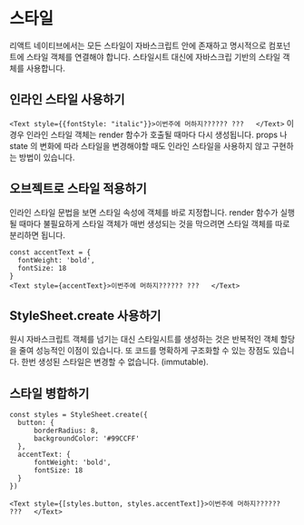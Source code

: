 # 스타일

리액트 네이티브에서는 모든 스타일이 자바스크립트 안에 존재하고 명시적으로 컴포넌트에 스타일 객체를 연결해야 합니다. 스타일시트 대신에 자바스크립 기반의 스타일 객체를 사용합니다. 

## 인라인 스타일 사용하기
``
<Text style={{fontStyle: "italic"}}>이번주에 머하지?????? ???   </Text>
``
이 경우 인라인 스타일 객체는 render 함수가 호출될 때마다 다시 생성됩니다. props 나 state 의 변화에 따라 스타일을 변경해야할 때도 인라인 스타일을 사용하지 않고 구현하는 방법이 있습니다. 

## 오브젝트로 스타일 적용하기
인라인 스타일 문법을 보면 스타일 속성에 객체를 바로 지정합니다. render 함수가 실행될 때마다 불필요하게 스타일 객체가 매번 생성되는 것을 막으려면 스타일 객체를 따로 분리하면 됩니다. 
```
const accentText = {  
  fontWeight: 'bold',  
  fontSize: 18  
}
<Text style={accentText}>이번주에 머하지?????? ???   </Text>
```

## StyleSheet.create 사용하기
원시 자바스크립트 객체를 넘기는 대신 스타일시트를 생성하는 것은 반복적인 객체 할당을 줄여 성능적인 이점이 있습니다. 또 코드를 명확하게 구조화할 수 있는 장점도 있습니다. 한번 생성된 스타일은 변경할 수 없습니다. (immutable). 

## 스타일 병합하기
```
const styles = StyleSheet.create({  
  button: {  
      borderRadius: 8,  
      backgroundColor: '#99CCFF'  
  },  
  accentText: {  
      fontWeight: 'bold',  
      fontSize: 18  
  }  
})

<Text style={[styles.button, styles.accentText]}>이번주에 머하지?????? ???   </Text>
```


<!--stackedit_data:
eyJoaXN0b3J5IjpbLTE1NTYwMjE2OTgsMTk3OTQwOTU5NiwtND
UyNDg5Mzg3LC0yMDQ0MzAzOSwtMTY2MjkzMzQyMiwtMTcyODI2
NzQ3MiwxMTYxNDQ2NDE5XX0=
-->